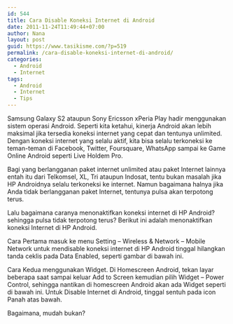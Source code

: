 ```yaml
---
id: 544
title: Cara Disable Koneksi Internet di Android
date: 2011-11-24T11:49:44+07:00
author: Nana
layout: post
guid: https://www.tasikisme.com/?p=519
permalink: /cara-disable-koneksi-internet-di-android/
categories:
  - Android
  - Internet
tags:
  - Android
  - Internet
  - Tips
---
```

Samsung Galaxy S2 ataupun Sony Ericsson xPeria Play hadir menggunakan sistem operasi Android. Seperti kita ketahui, kinerja Android akan lebih maksimal jika tersedia koneksi internet yang cepat dan tentunya unlimited. Dengan koneksi internet yang selalu aktif, kita bisa selalu terkoneksi ke teman-teman di Facebook, Twitter, Foursquare, WhatsApp sampai ke Game Online Android seperti Live Holdem Pro.

Bagi yang berlangganan paket internet unlimited atau paket Internet lainnya entah itu dari Telkomsel, XL, Tri ataupun Indosat, tentu bukan masalah jika HP Androidnya selalu terkoneksi ke internet. Namun bagaimana halnya jika Anda tidak berlangganan paket Internet, tentunya pulsa akan terpotong terus.

Lalu bagaimana caranya menonaktifkan koneksi internet di HP Android? sehingga pulsa tidak terpotong terus? Berikut ini adalah menonaktifkan koneksi Internet di HP Android.

Cara Pertama masuk ke menu Setting – Wireless & Network – Mobile Network untuk mendisable koneksi internet di HP Android tinggal hilangkan tanda ceklis pada Data Enabled, seperti gambar di bawah ini.

Cara Kedua menggunakan Widget. Di Homescreen Android, tekan layar beberapa saat sampai keluar Add to Screen kemudian pilih Widget &#8211; Power Control, sehingga nantikan di homescreen Android akan ada Widget seperti di bawah ini. Untuk Disable Internet di Android, tinggal sentuh pada icon Panah atas bawah.

Bagaimana, mudah bukan?